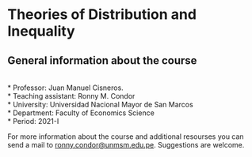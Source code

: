 # Theories of Distribution and Inequality

## General information about the course
<br />
* Professor: Juan Manuel Cisneros.
<br />
* Teaching assistant: Ronny M. Condor
<br />
* University: Universidad Nacional Mayor de San Marcos
<br />
* Department: Faculty of Economics Science
<br />
* Period: 2021-I
<br />

For more information about the course and additional resourses you can send a mail to ronny.condor@unmsm.edu.pe. Suggestions are welcome.
<br />
